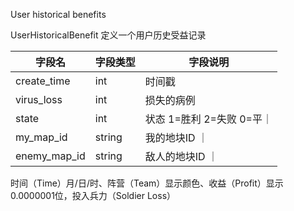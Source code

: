 User historical benefits



UserHistoricalBenefit 定义一个用户历史受益记录

| 字段名 | 字段类型 | 字段说明 |
|-------|-------|-------|
| create_time  | int  | 时间戳  |
| virus_loss  | int  | 损失的病例  |
| state | int | 状态 1=胜利 2=失败 0=平｜
| my_map_id | string | 我的地块ID ｜
| enemy_map_id | string | 敌人的地块ID ｜


时间（Time）月/日/时、阵营（Team）显示颜色、收益（Profit）显示0.0000001位，投入兵力（Soldier Loss）